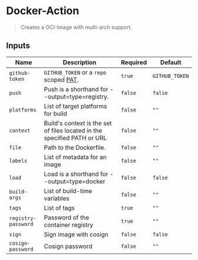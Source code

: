 
# Docker-Action

> Creates a OCI-Image with multi-arch support.


## Inputs

| Name | Description | Required | Default |
| --- | --- | --- | --- |
| `github-token` | `GITHUB_TOKEN` or a `repo` scoped [PAT](https://docs.github.com/en/github/authenticating-to-github/creating-a-personal-access-token). | `true` | `GITHUB_TOKEN` |
| `push` | Push is a shorthand for --output=type=registry. | `false` | `false` |
| `platforms` | List of target platforms for build | `false` | `""` |
| `context` | Build's context is the set of files located in the specified PATH or URL | `false` | `""` |
| `file` | Path to the Dockerfile. | `false` | `""` |
| `labels` | List of metadata for an image | `false` | `""` |
| `load` | Load is a shorthand for --output=type=docker | `false` | `false` |
| `build-args` | List of build-time variables | `false` | `""` |
| `tags` | List of tags | `true` | `""` |
| `registry-password` | Password of the container registry | `true` | `""` |
| `sign` | Sign image with cosign | `false` | `false` |
| `cosign-password` | Cosign password | `false` | `""` |
